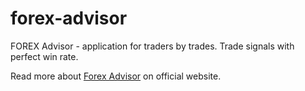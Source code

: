 # forex-advisor

FOREX Advisor - application for traders by trades. Trade signals with perfect win rate.

Read more about [Forex Advisor](https://algotradings.systems/en/apps/) on official website.

